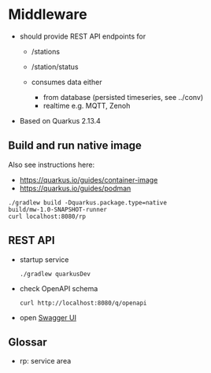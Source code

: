 # Middleware

- should provide REST API endpoints for
  - /stations
  - /station/<id>status

  - consumes data either
    - from database (persisted timeseries, see ../conv)
    - realtime e.g. MQTT, Zenoh

- Based on Quarkus 2.13.4

## Build and run native image

Also see instructions here: 
* https://quarkus.io/guides/container-image
* https://quarkus.io/guides/podman
```
./gradlew build -Dquarkus.package.type=native
build/mw-1.0-SNAPSHOT-runner
curl localhost:8080/rp
```

## REST API

* startup service
  ```shell
  ./gradlew quarkusDev
  ```

* check OpenAPI schema
  ```shell
  curl http://localhost:8080/q/openapi
  ```

* open [Swagger UI](http://localhost:8080/q/swagger-ui)

## Glossar
* rp: service area
